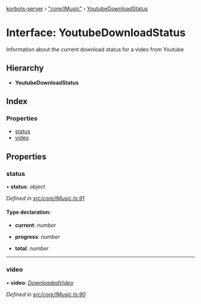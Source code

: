 [korbots-server](../README.md) › ["core/IMusic"](../modules/_core_imusic_.md) › [YoutubeDownloadStatus](_core_imusic_.youtubedownloadstatus.md)

# Interface: YoutubeDownloadStatus

Information about the current download status for a video from Youtube

## Hierarchy

* **YoutubeDownloadStatus**

## Index

### Properties

* [status](_core_imusic_.youtubedownloadstatus.md#status)
* [video](_core_imusic_.youtubedownloadstatus.md#video)

## Properties

###  status

• **status**: *object*

*Defined in [src/core/IMusic.ts:91](https://github.com/Xisabla/Korbots/blob/bc4c991/server/src/core/IMusic.ts#L91)*

#### Type declaration:

* **current**: *number*

* **progress**: *number*

* **total**: *number*

___

###  video

• **video**: *[DownloadedVideo](_core_imusic_.downloadedvideo.md)*

*Defined in [src/core/IMusic.ts:90](https://github.com/Xisabla/Korbots/blob/bc4c991/server/src/core/IMusic.ts#L90)*

